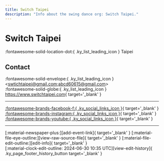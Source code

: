 ```yaml
---
title: Switch Taipei
description: "Info about the swing dance org: Switch Taipei."
---
```


# Switch Taipei

:fontawesome-solid-location-dot:{ .ky_list_leading_icon } Taipei  


## Contact

:fontawesome-solid-envelope:{ .ky_list_leading_icon } <swtichtaipei@gmail.com;abcd60615@gmail.com>  
:fontawesome-solid-globe:{ .ky_list_leading_icon } <https://www.switchtaipei.com>{ target='_blank' }  

---

 [:fontawesome-brands-facebook-f:{ .ky_social_links_icon }](https://www.facebook.com/switchtaipei){ target='_blank' } [:fontawesome-brands-instagram:{ .ky_social_links_icon }](https://instagram.com/switchtaipei_pridevoice){ target='_blank' } [:fontawesome-brands-youtube:{ .ky_social_links_icon }](https://youtube.com/switchtaipei19){ target='_blank' }

---

<div class="ky_page_footer" markdown>
<div class="ky_page_footer_trailing" markdown="span">
[:material-newspaper-plus:][add-event-link]{ target='_blank' }
[:material-file-eye-outline:][view-raw-source-file]{ target='_blank' }
[:material-file-edit-outline:][edit-info]{ target='_blank' }
</div>
<div class="ky_page_footer_leading" markdown="span">
[:material-clock-edit-outline: 2024-06-30 10:35 UTC][view-edit-history]{ .ky_page_footer_history_button target='_blank' }
</div>
</div>

[add-event-link]: https://github.com/swingdance/events/issues/new?assignees=&labels=add+event&projects=&template=02-add_entity.yml&title=%5Btw%5D%20%3CName%3E&region=tw&province=Taipei&city=Taipei&org_id=switch-taipei "Add Event"
[view-raw-source-file]: https://github.com/swingdance/orgs/blob/main/tw/switch-taipei.json "View Raw Source File"
[edit-info]: https://github.com/swingdance/orgs/issues/new?assignees=&labels=update+org&projects=&template=03-update_entity.yml&title=%5Btw%5D%20Switch%20Taipei&region=tw&id=switch-taipei&name=Switch%20Taipei "Edit Info"

[view-edit-history]: https://github.com/swingdance/orgs/commits/main/tw/switch-taipei.json "View Edit History"
